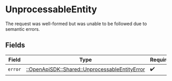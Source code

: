 # UnprocessableEntity

The request was well-formed but was unable to be followed due to semantic errors.


## Fields

| Field                                                                                             | Type                                                                                              | Required                                                                                          | Description                                                                                       |
| ------------------------------------------------------------------------------------------------- | ------------------------------------------------------------------------------------------------- | ------------------------------------------------------------------------------------------------- | ------------------------------------------------------------------------------------------------- |
| `error`                                                                                           | [::OpenApiSDK::Shared::UnprocessableEntityError](../../models/shared/unprocessableentityerror.md) | :heavy_check_mark:                                                                                | N/A                                                                                               |